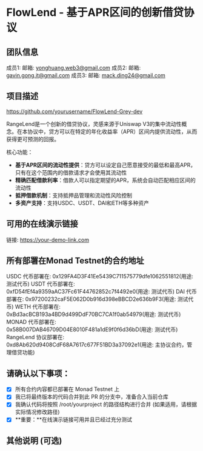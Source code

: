 # FlowLend - 基于APR区间的创新借贷协议

## 团队信息

成员1: 邮箱: yonghuang.web3@gmail.com
成员2: 邮箱: gavin.gong.it@gmail.com
成员3: 邮箱: mack.ding24@gmail.com

## 项目描述

https://github.com/yourusername/FlowLend-Grey-dev

RangeLend是一个创新的借贷协议，灵感来源于Uniswap V3的集中流动性概念。在本协议中，贷方可以在特定的年化收益率（APR）区间内提供流动性，从而获得更可预测的回报。

核心功能：

- **基于APR区间的流动性提供**：贷方可以设定自己愿意接受的最低和最高APR，只有在这个范围内的借款请求才会使用其流动性
- **精确匹配借款利率**：借款人可以指定期望的APR，系统会自动匹配相应区间的流动性
- **抵押借款机制**：支持抵押品管理和流动性风险控制
- **多资产支持**：支持USDC、USDT、DAI和ETH等多种资产

## 可用的在线演示链接

链接: https://your-demo-link.com

## 所有部署在Monad Testnet的合约地址

USDC 代币部署在: 0x129FA4D3F41Ee5439C711575779dfe1062551812(用途: 测试代币)
USDT 代币部署在: 0xfD54fEf4a9359aAC37Fc61F44762852c7f4492e0(用途: 测试代币)
DAI 代币部署在: 0x97200232caF5E062D0b916d398eBBCD2e636b9F3(用途: 测试代币)
WETH 代币部署在: 0xBd3acBCB193a4BD9d499DdF70BC7CA1f0ab54979(用途: 测试代币)
MONAD 代币部署在: 0x58B007DAB46709D04E8010F481a1dE9f0f6d36bD(用途: 测试代币)
RangeLend 协议部署在: 0xd8Ab620d9408CdF68A7617c677F51BD3a37092e1(用途: 主协议合约，管理借贷功能)

## 请确认以下事项：

- [x] 所有合约内容都已部署在 Monad Testnet 上
- [x] 我已将最终版本的代码合并到此 PR 的分支中，准备合入当前仓库
- [x] 我确认代码将按照 /root/yourproject 的路径结构进行合并 (如果适用，请根据实际情况修改路径)
- [x] **重要：**在线演示链接可用并且已经过充分测试

## 其他说明 (可选)